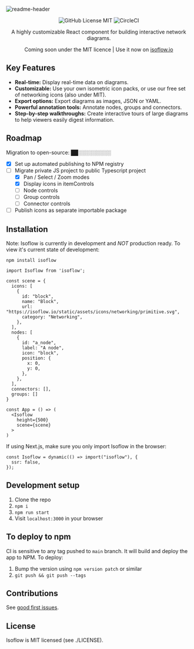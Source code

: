 ![readme-header](https://user-images.githubusercontent.com/1769678/223572353-788d5d38-cd28-40fa-96cd-9d29226f7e4b.png)

<div align="center">

![GitHub License MIT](https://img.shields.io/github/license/wbkd/react-flow?color=%23ff0072)
![CircleCI](https://circleci.com/gh/markmanx/isoflow.svg?style=shield)

A highly customizable React component for building interactive network diagrams.

Coming soon under the MIT licence | Use it now on [isoflow.io](https://isoflow.io)

</div>

## Key Features

- **Real-time:** Display real-time data on diagrams.
- **Customizable:** Use your own isometric icon packs, or use our free set of networking icons (also under MIT).
- **Export options:** Export diagrams as images, JSON or YAML.
- **Powerful annotation tools:** Annotate nodes, groups and connectors.
- **Step-by-step walkthroughs:** Create interactive tours of large diagrams to help viewers easily digest information.

## Roadmap

Migration to open-source: ██░░░░░░░░░

- [x] Set up automated publishing to NPM registry
- [ ] Migrate private JS project to public Typescript project
  - [x] Pan / Select / Zoom modes
  - [x] Display icons in itemControls
  - [ ] Node controls
  - [ ] Group controls
  - [ ] Connector controls
- [ ] Publish icons as separate importable package

## Installation

Note: Isoflow is currently in development and _NOT_ production ready. To view it's current state of development:

`npm install isoflow`

```
import Isoflow from 'isoflow';

const scene = {
  icons: [
    {
      id: "block",
      name: "Block",
      url: "https://isoflow.io/static/assets/icons/networking/primitive.svg",
      category: "Networking",
    },
  ],
  nodes: [
    {
      id: "a_node",
      label: "A node",
      icon: "block",
      position: {
        x: 0,
        y: 0,
      },
    },
  ],
  connectors: [],
  groups: []
}

const App = () => (
  <Isoflow
    height={500}
    scene={scene}
  >
)
```

If using Next.js, make sure you only import Isoflow in the browser:

```
const Isoflow = dynamic(() => import("isoflow"), {
  ssr: false,
});
```

## Development setup

1. Clone the repo
2. `npm i`
3. `npm run start`
4. Visit `localhost:3000` in your browser

## To deploy to npm

CI is sensitive to any tag pushed to `main` branch. It will build and deploy the app to NPM.
To deploy:

1. Bump the version using `npm version patch` or similar
2. `git push && git push --tags`

## Contributions

See [good first issues](https://github.com/markmanx/isoflow/contribute).

## License

Isoflow is MIT licensed (see ./LICENSE).
